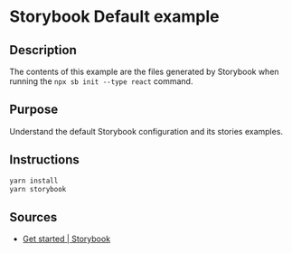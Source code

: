 # Storybook Default example

## Description

The contents of this example are the files generated by Storybook when running the `npx sb init --type react` command.

## Purpose

Understand the default Storybook configuration and its stories examples.

## Instructions

```sh
yarn install
yarn storybook
```

## Sources

- [Get started | Storybook](https://storybook.js.org/docs/react/get-started/install)
